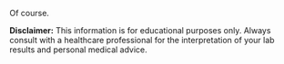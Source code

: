 Of course. 


**Disclaimer:** This information is for educational purposes only. Always consult with a healthcare professional for the interpretation of your lab results and personal medical advice.
